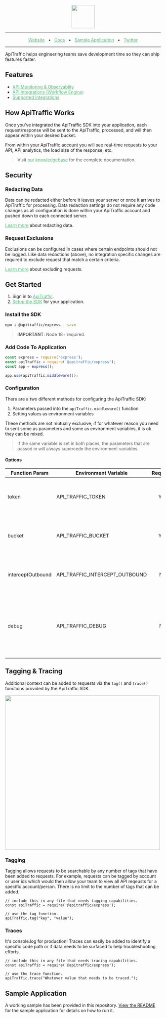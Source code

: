 <div align="center">
  <img src="https://app.apitraffic.io/assets/images/apitraffic-logo.svg" height="75"/>
</div>
<hr />
<div align="center">
    <a href="https://apitraffic.io" target="_blank" style="color: #59BB7A;">Website</a>
    <span>&nbsp;&nbsp;•&nbsp;&nbsp;</span>
    <a href="https://docs.apitraffic.io" target="_blank" style="color: #59BB7A;">Docs</a>
    <span>&nbsp;&nbsp;•&nbsp;&nbsp;</span>
    <a href="https://github.com/apitraffic/apitraffic-express/tree/master/examples/basic" target="_blank" style="color: #59BB7A;">Sample Application</a>
    <span>&nbsp;&nbsp;•&nbsp;&nbsp;</span>    
    <a href="https://twitter.com/apitraffic" target="_blank" style="color: #59BB7A;">Twitter</a>
</div>
<hr />

ApiTraffic helps engineering teams save development time so they can ship features faster. 

## Features

* <a href="https://www.apitraffic.io/observability-and-logging" target="_blank" style="color: #59BB7A;">API Monitoring & Observablity</a>
* <a href="https://www.apitraffic.io/workflow-engine" target="_blank" style="color: #59BB7A;">API Integrations (Workflow Engine)</a>
* <a href="https://www.apitraffic.io/integrations" target="_blank" style="color: #59BB7A;">Supported Integrations</a>

## How ApiTraffic Works

Once you’ve integrated the ApiTraffic SDK into your application, each request/response will be sent to the ApiTraffic, processed, and will then appear within your desired bucket. 

From within your ApiTraffic account you will see real-time requests to your API, API analytics, the load size of the response, etc.

> Visit <a href="https://docs.apitraffic.io" target="_blank" style="color: #59BB7A;">our knowledgebase</a> for the complete documentation.

## Security

### Redacting Data
Data can be redacted either before it leaves your server or once it arrives to ApiTraffic for processing. Data redaction settings do not require any code changes as all configuration is done within your ApiTraffic account and pushed down to each connected server.

<a href="https://docs.apitraffic.io/en/articles/10146595-redactions" target="_blank" style="color: #59BB7A;">Learn more</a> about redacting data. 

### Request Exclusions
Exclusions can be configured in cases where certain endpoints should not be logged. Like data redactions (above), no integration specific changes are required to exclude request that match a certain criteria. 

<a href="https://docs.apitraffic.io/en/articles/10146597-exclusions" target="_blank" style="color: #59BB7A;">Learn more</a> about excluding requests. 


## Get Started

1. Sign in to <a href="https://app.apitraffic.io" target="_blank" style="color: #59BB7A;">ApiTraffic</a>.
2. <a href="#install-the-SDK" target="_blank" style="color: #59BB7A;">Setup the SDK</a> for your application.

### Install the SDK

```sh
npm i @apitraffic/express --save
```

> **IMPORTANT**: Node 18+ required.

### Add Code To Application
```js
const express = require('express');
const apiTraffic = require('@apitraffic/express');
const app = express();

app.use(apiTraffic.middleware());
```

### Configuration

There are a two different methods for configuring the ApiTraffic SDK:
1. Parameters passed into the `apiTraffic.middleware()` function
2. Setting values as environment variables

These methods are not mutually exclusive, if for whatever reason you need to sent some as parameters and some as environment variables, it is ok they can be mixed.

> If the same variable is set in both places, the parameters that are passed in will always supercede the environment variables. 

#### Options

| Function Param  | Environment Variable | Required | Type | Details |
|---|---|:---:|---|---|
| token  | API_TRAFFIC_TOKEN  | Yes  |  String  |  Ingest token provided from your ApiTraffic account.  |
| bucket  | API_TRAFFIC_BUCKET  | Yes  | String   | The bucket the data should be sent to when ingested.  |
| interceptOutbound  | API_TRAFFIC_INTERCEPT_OUTBOUND  | No  |  Boolean  |  If outbound requests should be intercepted. (Default: true)  |
| debug  | API_TRAFFIC_DEBUG  | No  |  String  |  Flag that toggles if the debug output should be added to the console. (Default: true)  |

## Tagging & Tracing
Additional context can be added to requests via the `tag()` and `trace()` functions provided by the ApiTraffic SDK.

<img src="https://cdn.prod.website-files.com/67308d108b18f8780bb38832/6732606f1b4f9d6c39888769_Tagging%20and%20Tracing.png" width="500"/>

### Tagging
Tagging allows requests to be searchable by any number of tags that have been added to requests. For example, requests can be tagged by account or user ids which would then allow your team to view all API reqeusts for a specific account/person. There is no limit to the number of tags that can be added.

```
// include this in any file that needs tagging capabilities.
const apiTraffic = require('@apitraffic/express');

// use the tag function.
apiTraffic.tag("key", "value");
```

### Traces 
It's console.log for production! Traces can easily be added to identify a specific code path or if data needs to be surfaced to help troubleshooting efforts.

```
// include this in any file that needs tracing capabilities.
const apiTraffic = require('@apitraffic/express');

// use the trace function.
apiTraffic.trace("Whatever value that needs to be traced.");
```

## Sample Application

A working sample has been provided in this repository. [View the README](https://github.com/apitraffic/apitraffic-express/tree/master/examples/basic) for the sample application for details on how to run it.

